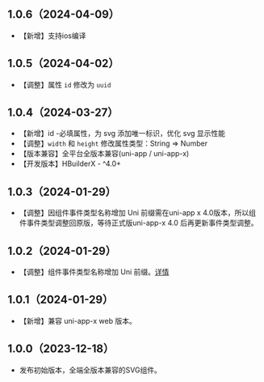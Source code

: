 ## 1.0.6（2024-04-09）
- 【新增】支持ios编译
## 1.0.5（2024-04-02）
- 【调整】属性 `id` 修改为 `uuid`
## 1.0.4（2024-03-27）
- 【新增】id -必填属性，为 svg 添加唯一标识，优化 svg 显示性能
- 【调整】`width` 和 `height` 修改属性类型：String => Number
- 【版本兼容】全平台全版本兼容(uni-app / uni-app-x)
- 【开发版本】HBuilderX - ^4.0+
## 1.0.3（2024-01-29）
- 【调整】因组件事件类型名称增加 Uni 前缀需在uni-app x 4.0版本，所以组件事件类型调整回原版，等待正式版uni-app-x 4.0 后再更新事件类型调整。
## 1.0.2（2024-01-29）
- 【调整】组件事件类型名称增加 Uni 前缀。[详情](https://doc.dcloud.net.cn/uni-app-x/component/common.html#rename-event-type)
## 1.0.1（2024-01-29）
- 【新增】兼容 uni-app-x web 版本。
## 1.0.0（2023-12-18）
- 发布初始版本，全端全版本兼容的SVG组件。
